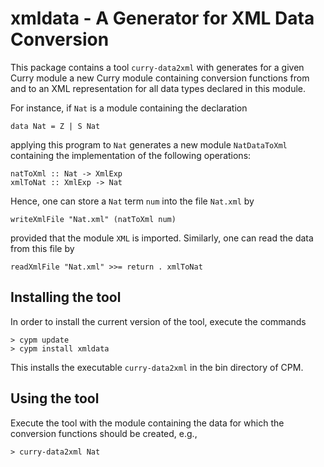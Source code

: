 # xmldata - A Generator for XML Data Conversion

This package contains a tool `curry-data2xml` with generates
for a given Curry module a new Curry module containing conversion functions
from and to an XML representation for all data types declared
in this module.

For instance, if `Nat` is a module containing the declaration

    data Nat = Z | S Nat

applying this program to `Nat` generates a new module `NatDataToXml`
containing the implementation of the following operations:

    natToXml :: Nat -> XmlExp
    xmlToNat :: XmlExp -> Nat

Hence, one can store a `Nat` term `num` into the file `Nat.xml` by

    writeXmlFile "Nat.xml" (natToXml num)

provided that the module `XML` is imported. Similarly, one can read
the data from this file by

    readXmlFile "Nat.xml" >>= return . xmlToNat


## Installing the tool

In order to install the current version of the tool, execute
the commands

    > cypm update
    > cypm install xmldata

This installs the executable `curry-data2xml` in the bin directory
of CPM.


## Using the tool

Execute the tool with the module containing the data for which
the conversion functions should be created, e.g.,

    > curry-data2xml Nat

